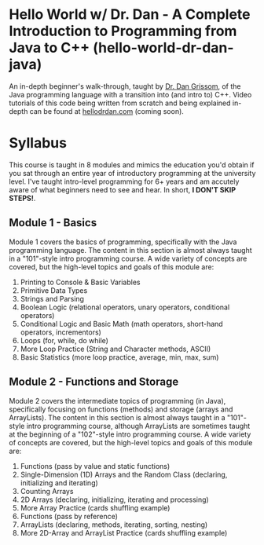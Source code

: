 # Hello World w/ Dr. Dan - A Complete Introduction to Programming from Java to C++ (hello-world-dr-dan-java)
An in-depth beginner's walk-through, taught by [Dr. Dan Grissom](http://www.dangrissom.com), of the Java programming language with a transition into (and intro to) C++. Video tutorials of this code being written from scratch and being explained in-depth can be found at [hellodrdan.com](http://www.hellodrdan.com) (coming soon).

# Syllabus
This course is taught in 8 modules and mimics the education you'd obtain if you sat through an entire year of introductory programming at the university level. I've taught intro-level programming for 6+ years and am accutely aware of what beginners need to see and hear. In short, **I DON'T SKIP STEPS!**.

## Module 1 - Basics
Module 1 covers the basics of programming, specifically with the Java programming language. The content in this section is almost always taught in a "101"-style intro programming course. A wide variety of concepts are covered, but the high-level topics and goals of this module are:
1. Printing to Console & Basic Variables
2. Primitive Data Types
3. Strings and Parsing
4. Boolean Logic (relational operators, unary operators, conditional operators)
5. Conditional Logic and Basic Math (math operators, short-hand operators, incrementors)
6. Loops (for, while, do while)
7. More Loop Practice (String and Character methods, ASCII)
8. Basic Statistics (more loop practice, average, min, max, sum)

## Module 2 - Functions and Storage
Module 2 covers the intermediate topics of programming (in Java), specifically focusing on functions (methods) and storage (arrays and ArrayLists). The content in this section is almost always taught in a "101"-style intro programming course, although ArrayLists are sometimes taught at the beginning of a "102"-style intro programming course. A wide variety of concepts are covered, but the high-level topics and goals of this module are:
1. Functions (pass by value and static functions)
2. Single-Dimension (1D) Arrays and the Random Class (declaring, initializing and iterating)
3. Counting Arrays
4. 2D Arrays (declaring, initializing, iterating and processing)
5. More Array Practice (cards shuffling example)
6. Functions (pass by reference)
7. ArrayLists (declaring, methods, iterating, sorting, nesting)
8. More 2D-Array and ArrayList Practice (cards shuffling example)


